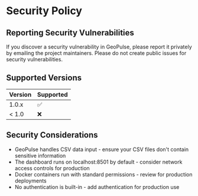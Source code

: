 # Security Policy

## Reporting Security Vulnerabilities

If you discover a security vulnerability in GeoPulse, please report it privately by emailing the project maintainers. Please do not create public issues for security vulnerabilities.

## Supported Versions

| Version | Supported          |
| ------- | ------------------ |
| 1.0.x   | :white_check_mark: |
| < 1.0   | :x:                |

## Security Considerations

- GeoPulse handles CSV data input - ensure your CSV files don't contain sensitive information
- The dashboard runs on localhost:8501 by default - consider network access controls for production
- Docker containers run with standard permissions - review for production deployments
- No authentication is built-in - add authentication for production use